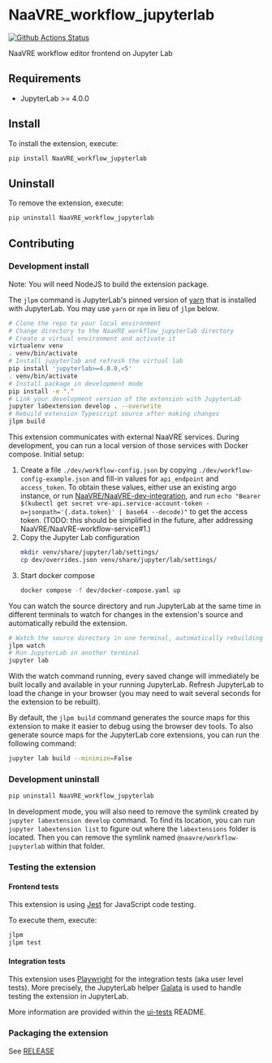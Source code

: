 # NaaVRE_workflow_jupyterlab

[![Github Actions Status](https://github.com/NaaVRE/NaaVRE-workflow-jupyterlab/workflows/Build/badge.svg)](https://github.com/NaaVRE/NaaVRE-workflow-jupyterlab/actions/workflows/build.yml)

NaaVRE workflow editor frontend on Jupyter Lab

## Requirements

- JupyterLab >= 4.0.0

## Install

To install the extension, execute:

```bash
pip install NaaVRE_workflow_jupyterlab
```

## Uninstall

To remove the extension, execute:

```bash
pip uninstall NaaVRE_workflow_jupyterlab
```

## Contributing

### Development install

Note: You will need NodeJS to build the extension package.

The `jlpm` command is JupyterLab's pinned version of
[yarn](https://yarnpkg.com/) that is installed with JupyterLab. You may use
`yarn` or `npm` in lieu of `jlpm` below.

```bash
# Clone the repo to your local environment
# Change directory to the NaaVRE_workflow_jupyterlab directory
# Create a virtual environment and activate it
virtualenv venv
. venv/bin/activate
# Install jupyterlab and refresh the virtual lab
pip install 'jupyterlab>=4.0.0,<5'
. venv/bin/activate
# Install package in development mode
pip install -e "."
# Link your development version of the extension with JupyterLab
jupyter labextension develop . --overwrite
# Rebuild extension Typescript source after making changes
jlpm build
```

This extension communicates with external NaaVRE services. During development, you can run a local version of those services with Docker compose. Initial setup:

1. Create a file `./dev/workflow-config.json` by copying `./dev/workflow-config-example.json` and fill-in values for `api_endpoint` and `access_token`. To obtain these values, either use an existing argo instance, or run [NaaVRE/NaaVRE-dev-integration](https://github.com/NaaVRE/NaaVRE-dev-integration), and run `echo "Bearer $(kubectl get secret vre-api.service-account-token -o=jsonpath='{.data.token}' | base64 --decode)"` to get the access token. (TODO: this should be simplified in the future, after addressing NaaVRE/NaaVRE-workflow-service#1.)
2. Copy the Jupyter Lab configuration
   ```bash
   mkdir venv/share/jupyter/lab/settings/
   cp dev/overrides.json venv/share/jupyter/lab/settings/
   ```
3. Start docker compose
   ```bash
   docker compose -f dev/docker-compose.yaml up
   ```

You can watch the source directory and run JupyterLab at the same time in different terminals to watch for changes in the extension's source and automatically rebuild the extension.

```bash
# Watch the source directory in one terminal, automatically rebuilding when needed
jlpm watch
# Run JupyterLab in another terminal
jupyter lab
```

With the watch command running, every saved change will immediately be built locally and available in your running JupyterLab. Refresh JupyterLab to load the change in your browser (you may need to wait several seconds for the extension to be rebuilt).

By default, the `jlpm build` command generates the source maps for this extension to make it easier to debug using the browser dev tools. To also generate source maps for the JupyterLab core extensions, you can run the following command:

```bash
jupyter lab build --minimize=False
```

### Development uninstall

```bash
pip uninstall NaaVRE_workflow_jupyterlab
```

In development mode, you will also need to remove the symlink created by `jupyter labextension develop`
command. To find its location, you can run `jupyter labextension list` to figure out where the `labextensions`
folder is located. Then you can remove the symlink named `@naavre/workflow-jupyterlab` within that folder.

### Testing the extension

#### Frontend tests

This extension is using [Jest](https://jestjs.io/) for JavaScript code testing.

To execute them, execute:

```sh
jlpm
jlpm test
```

#### Integration tests

This extension uses [Playwright](https://playwright.dev/docs/intro) for the integration tests (aka user level tests).
More precisely, the JupyterLab helper [Galata](https://github.com/jupyterlab/jupyterlab/tree/master/galata) is used to handle testing the extension in JupyterLab.

More information are provided within the [ui-tests](./ui-tests/README.md) README.

### Packaging the extension

See [RELEASE](RELEASE.md)
